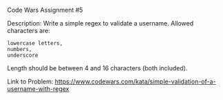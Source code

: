 Code Wars Assignment #5

Description: Write a simple regex to validate a username. Allowed characters are:

    lowercase letters,
    numbers,
    underscore

Length should be between 4 and 16 characters (both included).

Link to Problem: https://www.codewars.com/kata/simple-validation-of-a-username-with-regex